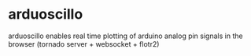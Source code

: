 arduoscillo
===========

arduoscillo enables real time plotting of arduino analog pin signals in the browser (tornado server + websocket + flotr2)
